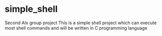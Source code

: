 # simple_shell
Second Alx group project
This is a simple shell project which can execute most shell commands and will be written in C programming language
